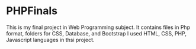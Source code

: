 # PHPFinals

This is my final project in Web Programming subject.
It contains files in Php format, folders for CSS, Database, and Bootstrap
I used HTML, CSS, PHP, Javascript languages in thsi project.

